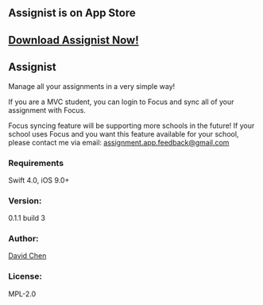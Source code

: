 ## Assignist is on App Store
## [Download Assignist Now!][1]

## Assignist
Manage all your assignments in a very simple way!

If you are a MVC student, you can login to Focus and sync all of your assignment with Focus.

Focus syncing feature will be supporting more schools in the future! If your school uses Focus and you want this feature available for your school, please contact me via email: assignment.app.feedback@gmail.com

### Requirements
Swift 4.0, iOS 9.0+

### Version:
0.1.1 build 3

### Author:
[David Chen][2]

### License:
MPL-2.0

[1]:	https://itunes.apple.com/us/app/assignments/id1281376562
[2]:	http://cwsoft.cc